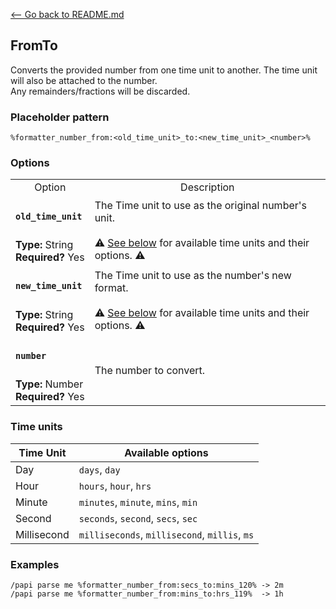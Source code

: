 [\<-- Go back to README.md](../../README.md)

## FromTo

Converts the provided number from one time unit to another. The time unit will also be attached to the number.  
Any remainders/fractions will be discarded.

### Placeholder pattern

`%formatter_number_from:<old_time_unit>_to:<new_time_unit>_<number>%`

### Options

<table>
  <tr>
    <td align="center" nowrap="nowrap">
      Option
    </td>
    <td align="center" nowrap="nowrap">
      Description
    </td>
  </tr>
  <tr>
    <td nowrap="nowrap">
      <h4><code>old_time_unit</code></h4>
    </td>
    <td rowspan="2">
      The Time unit to use as the original number's unit.<br>
      <br>
      ⚠️ <a href="#time-units">See below</a> for available time units and their options. ⚠️
    </td>
  </tr>
  <tr>
      <td nowrap="nowrap">
      <b>Type:</b> String<br>
      <b>Required?</b> Yes
    </td>
  </tr>
  <tr>
    <td nowrap="nowrap">
      <h4><code>new_time_unit</code></h4>
    </td>
    <td rowspan="2">
      The Time unit to use as the number's new format.<br>
      <br>
      ⚠️ <a href="#time-units">See below</a> for available time units and their options. ⚠️
    </td>
  </tr>
  <tr>
    <td nowrap="nowrap">
      <b>Type:</b> String<br>
      <b>Required?</b> Yes
    </td>
  </tr>
  <tr>
    <td nowrap="nowrap">
      <h4><code>number</code></h4>
    </td>
    <td rowspan="2">
      The number to convert.
    </td>
  </tr>
  <tr>
    <td nowrap="nowrap">
      <b>Type:</b> Number<br>
      <b>Required?</b> Yes
    </td>
  </tr>
</table>

### Time units

| Time Unit   | Available options                             |
|-------------|-----------------------------------------------|
| Day         | `days`, `day`                                 |
| Hour        | `hours`, `hour`, `hrs`                        |
| Minute      | `minutes`, `minute`, `mins`, `min`            |
| Second      | `seconds`, `second`, `secs`, `sec`            |
| Millisecond | `milliseconds`, `millisecond`, `millis`, `ms` |

### Examples
```
/papi parse me %formatter_number_from:secs_to:mins_120% -> 2m
/papi parse me %formatter_number_from:mins_to:hrs_119%  -> 1h
```
